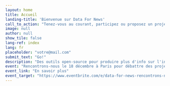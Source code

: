 ```yaml
---
layout: home
title: Accueil
landing-title: 'Bienvenue sur Data For News'
call_to_action: "Tenez-vous au courant, participez ou proposez un projet:"
image: null
author: null
show_tile: false
lang-ref: index
lang: fr
placeholder: "votre@mail.com"
submit_text: "Go!"
description: "Des outils open-source pour produire plus d'info sur l'info et explorer les médias par la donnée"
event: "Rencontrons-nous le 18 décembre à Paris pour débattre des projets!"
event_link: "En savoir plus"
event_target: "https://www.eventbrite.com/e/data-for-news-rencontrons-nous-tickets-53178195414"
---
```


